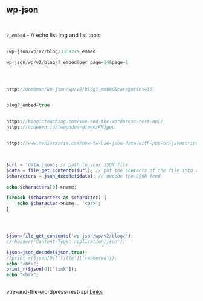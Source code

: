 ## wp-json

<!--![](../../img/)-->


`` ``

 ``?_embed``  - // echo list img and list topic


```php

/wp-json/wp/v2/blog/33393?&_embed

wp-json/wp/v2/blog/?_embed&per_page=24&page=1




http://domennn/wp-json/wp/v2/blog?_embed&categories=16


blog?_embed=true


https://bionicteaching.com/vue-and-the-wordpress-rest-api/
https://codepen.io/twwoodward/pen/KNJgep


https://www.taniarascia.com/how-to-use-json-data-with-php-or-javascript/



$url = 'data.json'; // path to your JSON file
$data = file_get_contents($url); // put the contents of the file into a variable
$characters = json_decode($data); // decode the JSON feed

echo $characters[0]->name;

foreach ($characters as $character) {
	echo $character->name . '<br>';
}




$json=file_get_contents('wp-json/wp/v2/blog/');
// header('Content-Type: application/json');

$json=json_decode($json,true);
//print_r($json[0]['title']['rendered']);
echo "<br>";
print_r($json[0]['link']);
echo "<br>";



```


vue-and-the-wordpress-rest-api [Links](http://bionicteaching.com/vue-and-the-wordpress-rest-api/)
